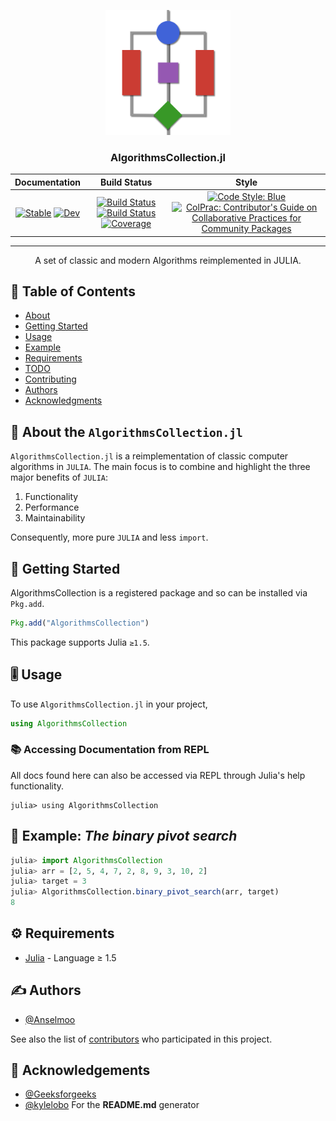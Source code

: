 <p align="center">
  <a href="" rel="noopener">
 <img width=200px height=200px src="docs/src/assets/logo.png" alt="Project logo"></a>
</p>

<h3 align="center">AlgorithmsCollection.jl</h3>

<div align="center">

| **Documentation** | **Build Status** | **Style**|
| :---------------: | :--------------: | :------: |
| [![Stable](https://img.shields.io/badge/docs-stable-blue.svg)](https://Julia-Algorithms.github.io/AlgorithmsCollection.jl/stable) [![Dev](https://img.shields.io/badge/docs-dev-blue.svg)](https://Julia-Algorithms.github.io/AlgorithmsCollection.jl/dev)| [![Build Status](https://github.com/Julia-Algorithms/AlgorithmsCollection.jl/workflows/CI/badge.svg)](https://github.com/Julia-Algorithms/AlgorithmsCollection.jl/actions) [![Build Status](https://img.shields.io/travis/com/Julia-Algorithms/AlgorithmsCollection.jl/main?logo=travis)](https://travis-ci.com/Julia-Algorithms/AlgorithmsCollection.jl) [![Coverage](https://codecov.io/gh/Julia-Algorithms/AlgorithmsCollection.jl/branch/main/graph/badge.svg)](https://codecov.io/gh/Julia-Algorithms/AlgorithmsCollection.jl)|[![Code Style: Blue](https://img.shields.io/badge/code%20style-blue-4495d1.svg)](https://github.com/invenia/BlueStyle) [![ColPrac: Contributor's Guide on Collaborative Practices for Community Packages](https://img.shields.io/badge/ColPrac-Contributor's%20Guide-blueviolet)](https://github.com/SciML/ColPrac)|

</div>

---

<p align="center"> A set of classic and modern Algorithms reimplemented in JULIA.
    <br> 
</p>

## 📝 Table of Contents

- [About](#about)
- [Getting Started](#getting_started)
- [Usage](#usage)
- [Example](#example)
- [Requirements](#requirements)
- [TODO](../TODO.md)
- [Contributing](CONTRIBUTING.md)
- [Authors](#authors)
- [Acknowledgments](#acknowledgement)

## 🧐 About the `AlgorithmsCollection.jl` <a name = "about"></a>

`AlgorithmsCollection.jl` is a reimplementation of classic computer algorithms in `JULIA`. The main focus is to combine and highlight the three major benefits of `JULIA`:

1. Functionality
2. Performance
3. Maintainability

Consequently, more pure `JULIA` and less `import`.

## 🏁 Getting Started <a name = "getting_started"></a>

AlgorithmsCollection is a registered package and so can be installed via `Pkg.add`.

```julia
Pkg.add("AlgorithmsCollection")
```

This package supports Julia `≥1.5`.

## 🎚 Usage <a name = "usage"></a>

To use `AlgorithmsCollection.jl` in your project,

```julia
using AlgorithmsCollection
```

### 📚 Accessing Documentation from REPL

All docs found here can also be accessed via REPL through Julia's help functionality.

```julia-repl
julia> using AlgorithmsCollection
```

## 🧪 Example: _The binary pivot search_ <a name = "example"></a>

```julia
julia> import AlgorithmsCollection
julia> arr = [2, 5, 4, 7, 2, 8, 9, 3, 10, 2]
julia> target = 3
julia> AlgorithmsCollection.binary_pivot_search(arr, target)
8
```

## ⚙️ Requirements <a name = "requirements"></a>

- [Julia](https://github.com/JuliaLang/julia) - Language ≥ 1.5

## ✍️ Authors <a name = "authors"></a>

- [@Anselmoo](https://github.com/Anselmoo)

See also the list of [contributors](https://github.com/kylelobo/The-Documentation-Compendium/contributors) who participated in this project.

## 🎉 Acknowledgements <a name = "acknowledgement"></a>

- [@Geeksforgeeks](https://www.geeksforgeeks.org/top-10-algorithms-in-interview-questions/)
- [@kylelobo](https://github.com/connietran-dev/readme-generator) For the **README.md** generator

